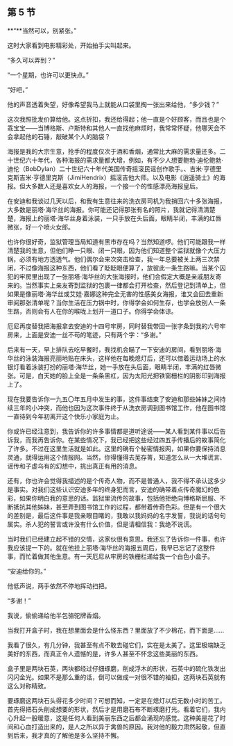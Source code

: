 ## 第 5 节

**“**当然可以，别紧张。”

这时大家看到电影精彩处，开始拍手尖叫起来。

“多久可以弄到？”

“一个星期，也许可以更快点。”

“好吧，”

他的声音透着失望，好像希望我马上就能从口袋里掏一张出来给他，“多少钱？”

这次我照批发价算给他。这点折扣，我还给得起；他一直是个好顾客，而且也是个乖宝宝——当博格斯、卢斯特和其他人一直找他麻烦时，我常常怀疑，他哪天会不会拿起他的石锤，敲破某个人的脑袋？

海报是我的大宗生意，抢手的程度仅次于酒和香烟，通常比大麻的需求量还多。二十世纪六十年代，各种海报的需求量都大增，例如，有不少人想要鲍勃·迪伦鲍勃·迪伦（BobDylan）二十世纪六十年代美国传奇摇滚民谣创作歌手。、吉米·亨德里克斯吉米·亨德里克斯（JimiHendrix）摇滚吉他大师。以及电影《逍遥骑士》的海报。但大多数人还是喜欢女人的海报，一个接一个的性感漂亮海报皇后。

在安迪和我谈过几天以后，和我有生意往来的洗衣房司机为我捎回六十多张海报，大多数是丽塔·海华丝的海报。你可能还记得那张有名的照片，我就记得清清楚楚，海报上的丽塔·海华丝身着泳装，一只手放在头后面，眼睛半闭，丰满的红唇微张，好一个喷火女郎。

也许你很好奇，监狱管理当局知道有黑市存在吗？当然知道啰。他们可能跟我一样清楚我的生意，但他们睁一只眼、闭一只眼，因为他们知道整个监狱就像个大压力锅，必须有地方透透气。他们偶尔会来次突击检查，我一年总要被关上两三次禁闭，不过像海报这种东西，他们看了眨眨眼便算了，放彼此一条生路嘛。当某个囚犯的牢房里出现了一张丽塔·海华丝的大张海报时，他们会假定大概是亲戚朋友寄来的。当然事实上亲友寄到监狱的包裹一律都会打开检查，然后登记到清单上，但如果是像丽塔·海华丝或艾娃·嘉娜这种完全无害的性感美女海报，谁又会回去重新审阅那张清单呢？当你生活在压力锅中时，你得学会如何生存，也学会放别人一条生路，否则会有人在你的喉咙上划开一道口子。你得学会体谅。

厄尼再度替我把海报拿去安迪的十四号牢房，同时替我带回一张字条到我的六号牢房来，上面是安迪一丝不苟的笔迹，只有两个字：“多谢。”

后来有一天，早上排队去吃早餐时，我找机会瞄了一下安迪的房间，看到丽塔·海华丝的泳装海报亮丽地贴在床头，这样他在每晚熄灯后，还可以借着运动场上的水银灯看着泳装打扮的丽塔·海华丝，她一手放在头后面，眼睛半闭，丰满的红唇微张。可是，白天她的脸上全是一条条黑杠，因为太阳光把铁窗栅栏的阴影印到海报上了。

现在我要告诉你一九五〇年五月中发生的事，这件事结束了安迪和那些姊妹之间持续三年的小冲突，而他也因为这次事件终于从洗衣房调到图书馆工作，他在图书馆一直待到今年初离开这个快乐小家庭为止。

你或许已经注意到，我告诉你的许多事情都是道听途说——某人看到某件事以后告诉我，而我再告诉你。在某些情况下，我已经把这些经过四五手传播后的故事简化了许多。不过在这里生活就是如此。这里的确有个秘密情报网，如果你要保持消息灵通，就得运用这个情报网。当然，你得懂得去芜存菁，知道怎么从一大堆谎言、谣传和子虚乌有的幻想中，挑出真正有用的消息。

还有，你也许会觉得我描述的是个传奇人物，而不是普通人，我不得不承认这多少是事实。对我们这些认识安迪多年的终身犯而言，安迪的确带着点传奇魔幻的色彩，如果你明白我的意思的话。监狱里流传的故事，包括他拒绝向博格斯屈服、不断抵抗其他姊妹，甚至弄到图书馆工作的过程，都带着传奇色彩。但是有一个很大的差别是，最后这件事是我亲眼目睹的，我敢以我妈妈的名字发誓，我说的话句句属实。杀人犯的誓言或许没有什么价值，但是请相信我：我绝不说谎。

当时我们已经建立起不错的交情，这家伙很有意思。我还忘了告诉你一件事，也许我应该提一下的。就在他挂上丽塔·海华丝的海报五周后，我早已忘记了这整件事，而忙着做其他生意。有一天厄尼从牢房的铁栅栏递给我一个白色小盒子。

“安迪给你的。”

他低声说，两手依然不停地挥动扫把。

“多谢！”

我说，偷偷递给他半包骆驼牌香烟。

当我打开盒子时，我在想里面会是什么怪东西？里面放了不少棉花，而下面是……

我看了很久，有几分钟，我甚至有点不敢去碰它们，实在是太美了。这里极端缺乏美好的东西，而真正令人遗憾的是，许多人甚至不怀念这些美丽的东西。

盒子里是两块石英，两块都经过仔细琢磨，削成浮木的形状，石英中的硫化铁发出闪闪金光。如果不是那么重的话，倒可以做成一对很不错的袖扣，这两块石英就有这么对称精致。

要琢磨这两块石头得花多少时间？可想而知，一定是在熄灯以后无数小时的苦工。首先得把石头削成想要的形状，然后才是用磨石布不断琢磨打光。看着它们，我内心升起一股暖意，这是任何人看到美丽东西之后都会涌现的感觉。这种美是花了时间和心血打造出来的，是人之所以异于禽兽的原因。我对他的毅力肃然起敬，但直到后来，我才真的了解他是多么坚持不懈。
